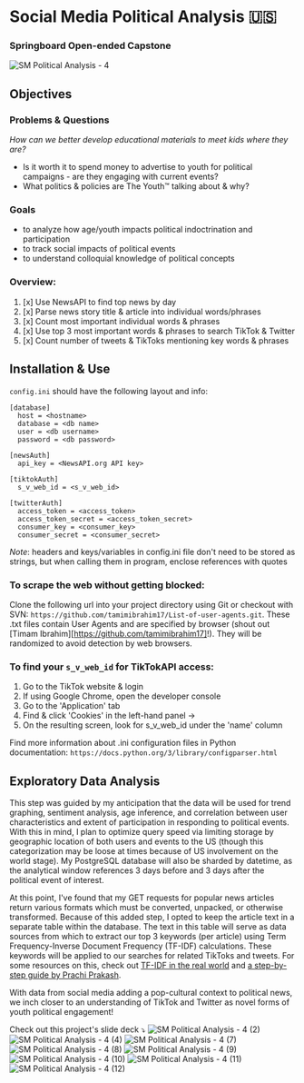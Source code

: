 # Social Media Political Analysis 🇺🇸
### Springboard Open-ended Capstone
![SM Political Analysis - 4](https://user-images.githubusercontent.com/65197541/131225592-9e8dd0a0-1750-408f-93d8-72ca04e88e1a.png)
## Objectives
### Problems & Questions
_How can we better develop educational materials to meet kids where they are?_
* Is it worth it to spend money to advertise to youth for political campaigns - are they engaging with current events?
* What politics & policies are The Youth™ talking about & why?

### Goals
* to analyze how age/youth impacts political indoctrination and participation
* to track social impacts of political events
* to understand colloquial knowledge of political concepts

### Overview:
1. [x] Use NewsAPI to find top news by day
2. [x] Parse news story title & article into individual words/phrases
3. [x] Count most important individual words & phrases
4. [x]  Use top 3 most important words & phrases to search TikTok & Twitter
5. [x]  Count number of tweets & TikToks mentioning key words & phrases

## Installation & Use
`config.ini` should have the following layout and info:

  ```
  [database]
    host = <hostname>
    database = <db name>
    user = <db username>
    password = <db password>
  
  [newsAuth]
    api_key = <NewsAPI.org API key>

  [tiktokAuth]
    s_v_web_id = <s_v_web_id>

  [twitterAuth]
    access_token = <access_token>
    access_token_secret = <access_token_secret>
    consumer_key = <consumer_key>
    consumer_secret = <consumer_secret>
  ```
  *Note*: headers and keys/variables in config.ini file don't need to be stored as strings, but when calling them in program, enclose references with quotes

### To scrape the web without getting blocked:
Clone the following url into your project directory using Git or checkout with SVN: `https://github.com/tamimibrahim17/List-of-user-agents.git`. These .txt files contain User Agents and are specified by browser (shout out [Timam Ibrahim][https://github.com/tamimibrahim17]!). They will be randomized to avoid detection by web browsers.

### To find your `s_v_web_id` for TikTokAPI access:
1. Go to the TikTok website & login
2. If using Google Chrome, open the developer console 
3. Go to the 'Application' tab 
4. Find & click 'Cookies' in the left-hand panel → 
5. On the resulting screen, look for s_v_web_id under the 'name' column

Find more information about .ini configuration files in Python documentation: `https://docs.python.org/3/library/configparser.html`

## Exploratory Data Analysis

This step was guided by my anticipation that the data will be used for trend graphing, sentiment analysis, age inference, and correlation between user characteristics and extent of participation in responding to political events. With this in mind, I plan to optimize query speed via limiting storage by geographic location of both users and events to the US (though this categorization may be loose at times because of US involvement on the world stage). My PostgreSQL database will also be sharded by datetime, as the analytical window references 3 days before and 3 days after the political event of interest.

At this point, I've found that my GET requests for popular news articles return various formats which must be converted, unpacked, or otherwise transformed. Because of this added step, I opted to keep the article text in a separate table within the database. The text in this table will serve as data sources from which to extract our top 3 keywords (per article) using Term Frequency-Inverse Document Frequency (TF-IDF) calculations. These keywords will be applied to our searches for related TikToks and tweets. For some resources on this, check out
[TF-IDF in the real world](https://towardsdatascience.com/tf-idf-for-document-ranking-from-scratch-in-python-on-real-world-dataset-796d339a4089) and [a step-by-step guide by Prachi Prakash](https://www.analyticsvidhya.com/blog/2020/11/words-that-matter-a-simple-guide-to-keyword-extraction-in-python/).

With data from social media adding a pop-cultural context to political news, we inch closer to an understanding of TikTok and Twitter as novel forms of youth political engagement!

Check out this project's slide deck ⤵
![SM Political Analysis - 4 (2)](https://user-images.githubusercontent.com/65197541/131225593-367e0894-08d3-4fea-ab17-36f274e03c64.png)
![SM Political Analysis - 4 (4)](https://user-images.githubusercontent.com/65197541/131225599-038ec36c-d644-4f60-a8f2-0bd43ade94df.png)
![SM Political Analysis - 4 (7)](https://user-images.githubusercontent.com/65197541/131225638-ba49f6d7-a3e1-46bc-8b54-a71b319b8990.png)
![SM Political Analysis - 4 (8)](https://user-images.githubusercontent.com/65197541/131225639-88301e11-ed3c-4ab0-8b11-2cbd95d0677c.png)
![SM Political Analysis - 4 (9)](https://user-images.githubusercontent.com/65197541/131225641-d1427eb3-439e-4691-9f3d-9eb9b7cbc2b8.png)
![SM Political Analysis - 4 (10)](https://user-images.githubusercontent.com/65197541/131225642-20b9ca15-5777-474a-a13d-0693c7b74db3.png)
![SM Political Analysis - 4 (11)](https://user-images.githubusercontent.com/65197541/131225643-0ff23457-eada-4b2a-98d0-256e8ecd5df7.png)
![SM Political Analysis - 4 (12)](https://user-images.githubusercontent.com/65197541/131225654-089ce37f-7f7d-42b9-8972-5dba199252f8.png)
